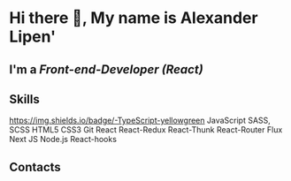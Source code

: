 # Hi there 👋, My name is Alexander Lipen'
## I'm a *Front-end-Developer (React)*

## Skills
https://img.shields.io/badge/-TypeScript-yellowgreen
JavaScript
SASS, SCSS HTML5
CSS3 Git React
React-Redux
React-Thunk
React-Router Flux
Next JS Node.js
React-hooks

## Contacts




 

<!--
**Lip-ok/Lip-ok** is a ✨ _special_ ✨ repository because its `README.md` (this file) appears on your GitHub profile.

Here are some ideas to get you started:

- 🔭 I’m currently working on ...
- 🌱 I’m currently learning ...
- 👯 I’m looking to collaborate on ...
- 🤔 I’m looking for help with ...
- 💬 Ask me about ...
- 📫 How to reach me: ...
- 😄 Pronouns: ...
- ⚡ Fun fact: ...
-->
